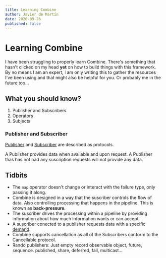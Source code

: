 ```yaml
---
title: Learning Combine 
author: Javier de Martín
date: 2020-09-26
published: false
---
```


# Learning Combine

I have been struggling to properly learn Combine. There's something that hasn't clicked on my head **yet** on how to build things with this framework. By no means I am an expert, I am only writing this to gather the resources I've been using and that might also be helpful for you. Or probably me in the future too...

## What **you should** know?

1. Publisher and Subscribers
2. Operators
3. Subjects

### Publisher and Subscriber

[Publisher](https://developer.apple.com/documentation/combine/publisher#) and [Subscriber](https://developer.apple.com/documentation/combine/subscriber) are described as protocols.

A Publisher provides data when available and upon request. A Publisher thas has not had any suscription requests will not provide any data.


## Tidbits

* The `map` operator doesn't change or interact with the failure type, only passing it along.
* Combine is designed in a way that the suscriber controls the flow of data. Also controlling processing that happens in the pipeline. This is known as **back-pressure**.
* The suscriber drives the processing within a pipeline by providing information about how much information wants or can accept.
* A suscriber conected to a publisher requests data with a specific [demand](https://developer.apple.com/documentation/combine/subscribers/demand).
* Combine supports cancellation as all of the Subscribers conform to the Cancellable protocol.
* Rando publishers: Just empty record observable object, future, sequence. published, share, deferred, fail, multicast...
